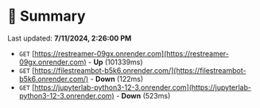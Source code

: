 # 📖 Summary
Last updated: **7/11/2024, 2:26:00 PM**

- `GET` [https://restreamer-09gx.onrender.com](https://restreamer-09gx.onrender.com) - **Up** (101339ms)
- `GET` [https://filestreambot-b5k6.onrender.com/](https://filestreambot-b5k6.onrender.com/) - **Down** (122ms)
- `GET` [https://jupyterlab-python3-12-3.onrender.com](https://jupyterlab-python3-12-3.onrender.com) - **Down** (523ms)
